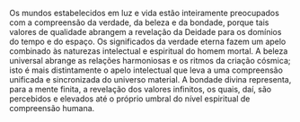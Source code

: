 ﻿Os mundos estabelecidos em luz e vida estão inteiramente preocupados com a compreensão da verdade, da beleza e da bondade, porque tais valores de qualidade abrangem a revelação da Deidade para os domínios do tempo e do espaço. Os significados da verdade eterna fazem um apelo combinado às naturezas intelectual e espiritual do homem mortal. A beleza universal abrange as relações harmoniosas e os ritmos da criação cósmica; isto é mais distintamente o apelo intelectual que leva a uma compreensão unificada e sincronizada do universo material. A bondade divina representa, para a mente finita, a revelação dos valores infinitos, os quais, daí, são percebidos e elevados até o próprio umbral do nível espiritual de compreensão humana.
